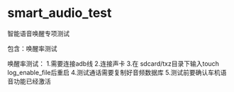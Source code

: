 # smart_audio_test
智能语音唤醒专项测试

包含：唤醒率测试

唤醒率测试：
1.需要连接adb线
2.连接声卡
3.在 sdcard/txz目录下输入touch log_enable_file后重启
4.测试通话需要复制好音频数据库
5.测试前要确认车机语音功能已经激活


